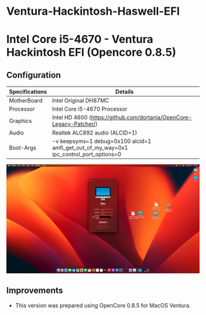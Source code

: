 # Ventura-Hackintosh-Haswell-EFI

# Intel Core i5-4670 - Ventura Hackintosh EFI (Opencore 0.8.5)
## Configuration

| Specifications | Details                                                  |
| ------------------- | ------------------------------------------- |
| MotherBoard     | Intel Original DH87MC      					|
| Processor           | Intel Core i5-4670 Processor    		    |
| Graphics | Intel HD 4600 (https://github.com/dortania/OpenCore-Legacy-Patcher/)              |
| Audio          | Realtek ALC892 audio (ALCID=1)            |
| Boot-Args | -v keepsyms=1 debug=0x100 alcid=1 amfi_get_out_of_my_way=0x1 ipc_control_port_options=0 |

![Screenshot](screenshot.png)
## Improvements
- This version was prepared using OpenCore 0.8.5 for MacOS Ventura.
